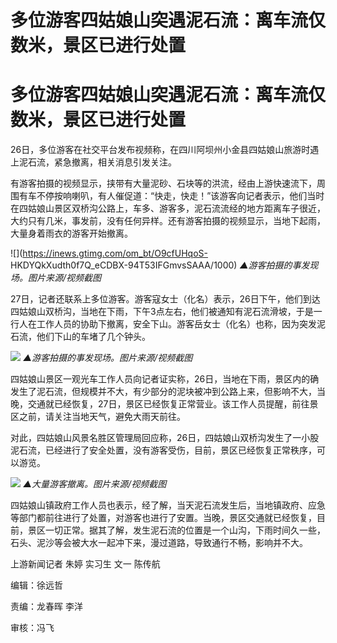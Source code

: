 # 多位游客四姑娘山突遇泥石流：离车流仅数米，景区已进行处置

# 多位游客四姑娘山突遇泥石流：离车流仅数米，景区已进行处置

26日，多位游客在社交平台发布视频称，在四川阿坝州小金县四姑娘山旅游时遇上泥石流，紧急撤离，相关消息引发关注。

有游客拍摄的视频显示，挟带有大量泥砂、石块等的洪流，经由上游快速流下，周围有车不停按响喇叭，有人催促道：“快走，快走！”该游客向记者表示，他们当时在四姑娘山景区双桥沟公路上，车多、游客多，泥石流流经的地方距离车子很近，大约只有几米，事发前，没有任何异样。还有游客拍摄的视频显示，当地下起雨，大量身着雨衣的游客开始撤离。

![](https://inews.gtimg.com/om_bt/O9cfUHqoS-
HKDYQkXudth0f7Q_eCDBX-94T53IFGmvsSAAA/1000) _▲游客拍摄的事发现场。图片来源/视频截图_

27日，记者还联系上多位游客。游客寇女士（化名）表示，26日下午，他们到达四姑娘山双桥沟，当地在下雨，下午3点左右，他们被通知有泥石流滑坡，于是一行人在工作人员的协助下撤离，安全下山。游客岳女士（化名）也称，因为突发泥石流，他们下山的车堵了几个钟头。

![](https://inews.gtimg.com/om_bt/O897D6ehOY2cAZn5fjLiEUbI6Drwhh-5U_7kQlSa_5lg0AA/1000)
_▲游客拍摄的事发现场。图片来源/视频截图_

四姑娘山景区一观光车工作人员向记者证实称，26日，当地在下雨，景区内的确发生了泥石流，但规模并不大，有少部分的泥块被冲到公路上来，但影响不大，当晚，交通就已经恢复，27日，景区已经恢复正常营业。该工作人员提醒，前往景区之前，请关注当地天气，避免大雨天前往。

对此，四姑娘山风景名胜区管理局回应称，26日，四姑娘山双桥沟发生了一小股泥石流，已经进行了安全处置，没有游客受伤，目前，景区已经恢复正常秩序，可以游览。

![](https://inews.gtimg.com/om_bt/Oq8yWb_T0IF43ka_Hob0XJGDAeKXCGdozeNGTGr7_R0G4AA/1000)
_▲大量游客撤离。图片来源/视频截图_

四姑娘山镇政府工作人员也表示，经了解，当天泥石流发生后，当地镇政府、应急等部门都前往进行了处置，对游客也进行了安置。当晚，景区交通就已经恢复，目前，景区一切正常。据其了解，发生泥石流的位置是一个山沟，下雨时间久一些，石头、泥沙等会被大水一起冲下来，漫过道路，导致通行不畅，影响并不大。

上游新闻记者 朱婷 实习生 文一 陈传航

编辑：徐远哲

责编：龙春晖 李洋

审核：冯飞

